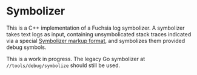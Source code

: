 # Symbolizer

This is a C++ implementation of a Fuchsia log symbolizer. A symbolizer takes text logs as input,
containing unsymbolicated stack traces indicated via a special [Symbolizer markup
format](/docs/reference/kernel/symbolizer_markup.md), and symbolizes them provided debug symbols.

This is a work in progress. The legacy Go symbolizer at `//tools/debug/symbolize` should still be
used.
